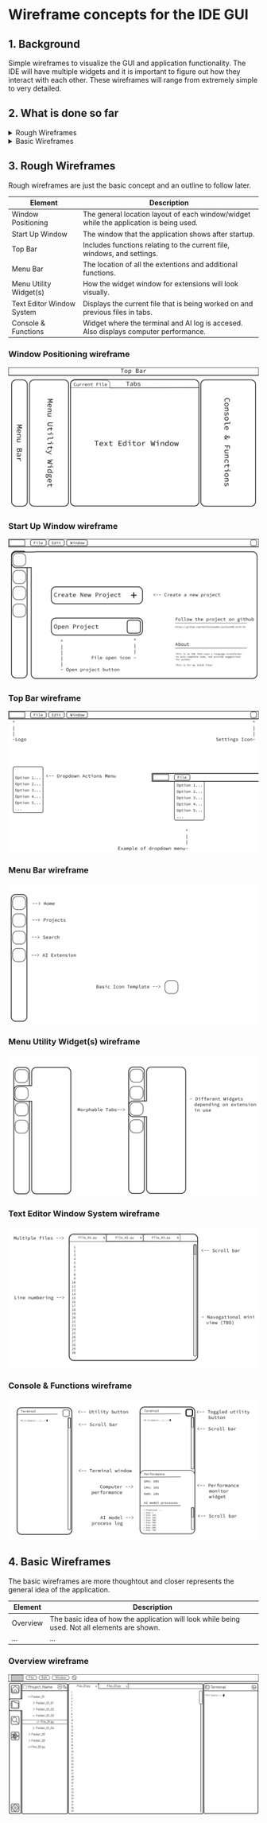 # Wireframe concepts for the IDE GUI
## 1. Background

Simple wireframes to visualize the GUI and application functionality. The IDE will have multiple widgets and it is important to figure out how they interact with each other. These wireframes will range from extremely simple to very detailed.

## 2. What is done so far

<details>
  
<summary>Rough Wireframes</summary>
  
### Elements:
  
- [x] Window Positioning
- [x] Start Up Window
- [x] Top Bar
- [x] Menu Bar
- [x] Menu Utility Widget(s)
- [x] Text Editor Window System
- [x] Console & Functions

</details>

<details>
  
<summary>Basic Wireframes</summary>
  
### Elements:
  
- [x] Overview
- [ ] Start Up
- [ ] File, Edit, Window, Organize(TBD)
- [ ] File explorer
- [ ] Search
- [ ] AI extension
- [ ] Settings
- [ ] Terminal
- [ ] Program monitor

</details>

## 3. Rough Wireframes

Rough wireframes are just the basic concept and an outline to follow later.

| Element | Description |
| --- | --- |
| Window Positioning | The general location layout of each window/widget while the application is being used. |
| Start Up Window | The window that the application shows after startup. |
| Top Bar | Includes functions relating to the current file, windows, and settings. |
| Menu Bar | The location of all the extentions and additional functions. |
| Menu Utility Widget(s) | How the widget window for extensions will look visually. |
| Text Editor Window System | Displays the current file that is being worked on and previous files in tabs. |
| Console & Functions | Widget where the terminal and AI log is accesed. Also displays computer performance. |

### Window Positioning wireframe
![[Window Positioning](Concepts/Wireframes/Rough/Window positioning.png)](https://github.com/HalfasleepDev/pythonIDE-with-AI/blob/0af71b05eead0d851a5d9489348e00246f416d38/Concepts/Wireframes/Rough/Window%20positioning.png)

### Start Up Window wireframe
![[Start Up Window](Concepts/Wireframes/Rough/Start Up Window.png)](https://github.com/HalfasleepDev/pythonIDE-with-AI/blob/0af71b05eead0d851a5d9489348e00246f416d38/Concepts/Wireframes/Rough/Start%20Up%20Window.png)

### Top Bar wireframe
![[Top Bar](Concepts/Wireframes/Rough/Top Bar.png)](https://github.com/HalfasleepDev/pythonIDE-with-AI/blob/0af71b05eead0d851a5d9489348e00246f416d38/Concepts/Wireframes/Rough/Top%20Bar.png)

### Menu Bar wireframe
![[Menu Bar](Concepts/Wireframes/Rough/Menu Bar.png)](https://github.com/HalfasleepDev/pythonIDE-with-AI/blob/0af71b05eead0d851a5d9489348e00246f416d38/Concepts/Wireframes/Rough/Menu%20Bar.png)

### Menu Utility Widget(s) wireframe
![[Menu Utility Widget(s)](Concepts/Wireframes/Rough/Menu Utility Widget.png)](https://github.com/HalfasleepDev/pythonIDE-with-AI/blob/0af71b05eead0d851a5d9489348e00246f416d38/Concepts/Wireframes/Rough/Menu%20Utility%20Widget.png)

### Text Editor Window System wireframe
![[Text Editor Window System](Concepts/Wireframes/Rough/Text Editor Window.png)](https://github.com/HalfasleepDev/pythonIDE-with-AI/blob/0af71b05eead0d851a5d9489348e00246f416d38/Concepts/Wireframes/Rough/Text%20Editor%20Window.png)

### Console & Functions wireframe
![[Console & Functions](Concepts/Wireframes/Rough/Console & Functions.png)](https://github.com/HalfasleepDev/pythonIDE-with-AI/blob/0af71b05eead0d851a5d9489348e00246f416d38/Concepts/Wireframes/Rough/Console%20&%20Functions.png)

## 4. Basic Wireframes

The basic wireframes are more thoughtout and closer represents the general idea of the application.

| Element | Description |
| --- | --- |
| Overview | The basic idea of how the application will look while being used. Not all elements are shown. | 
| ... | ... |

### Overview wireframe
![[Overview](Concepts/Wireframes/Baisc/Overview.png)](https://github.com/HalfasleepDev/pythonIDE-with-AI/blob/1b099cb10556c6d5d0b1e6a28b4bd0263e964010/Concepts/Wireframes/Baisc/Overview.png)
